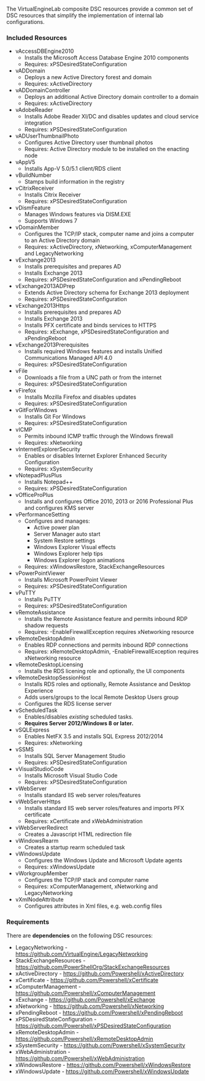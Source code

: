 The VirtualEngineLab composite DSC resources provide a common set of DSC resources that simplify the
implementation of internal lab configurations.

### Included Resources
* vAccessDBEngine2010
  * Installs the Microsoft Access Database Engine 2010 components
  * Requires: xPSDesiredStateConfiguration
* vADDomain
  * Deploys a new Active Directory forest and domain
  * Requires: xActiveDirectory
* vADDomainController
  * Deploys an additional Active Directory domain controller to a domain
  * Requires: xActiveDirectory
* vAdobeReader
  * Installs Adobe Reader XI/DC and disables updates and cloud service integration
  * Requires: xPSDesiredStateConfiguration
* vADUserThumbnailPhoto
  * Configures Active Directory user thumbnail photos
  * Requires: Active Directory module to be installed on the enacting node
* vAppV5
  * Installs App-V 5.0/5.1 client/RDS client
* vBuildNumber
  * Stamps build information in the registry
* vCitrixReceiver
  * Installs Citrix Receiver
  * Requires: xPSDesiredStateConfiguration
* vDismFeature
  * Manages Windows features via DISM.EXE
  * Supports Windows 7
* vDomainMember
  * Configures the TCP/IP stack, computer name and joins a computer to an Active Directory domain
  * Requires: xActiveDirectory, xNetworking, xComputerManagement and LegacyNetworking
* vExchange2013
  * Installs prerequisites and prepares AD
  * Installs Exchange 2013
  * Requires: xPSDesiredStateConfiguration and xPendingReboot
* vExchange2013ADPrep
  * Extends Active Directory schema for Exchange 2013 deployment
  * Requires: xPSDesiredStateConfiguration
* vExchange2013Https
  * Installs prerequisites and prepares AD
  * Installs Exchange 2013
  * Installs PFX certificate and binds services to HTTPS
  * Requires: xExchange, xPSDesiredStateConfiguration and xPendingReboot
* vExchange2013Prerequisites
  * Installs required Windows features and installs Unified Communications Managed API 4.0
  * Requires: xPSDesiredStateConfiguration
* vFile
  * Downloads a file from a UNC path or from the internet
  * Requires: xPSDesiredStateConfiguration
* vFirefox
  * Installs Mozilla Firefox and disables updates
  * Requires: xPSDesiredStateConfiguration
* vGitForWindows
  * Installs Git For Windows
  * Requires: xPSDesiredStateConfiguration
* vICMP
  * Permits inbound ICMP traffic through the Windows firewall
  * Requires: xNetworking
* vInternetExplorerSecurity
  * Enables or disables Internet Explorer Enhanced Security Configuration
  * Requires: xSystemSecurity
* vNotepadPlusPlus
  * Installs Notepad++
  * Requires: xPSDesiredStateConfiguration
* vOfficeProPlus
  * Installs and configures Office 2010, 2013 or 2016 Professional Plus and configures KMS server
* vPerformanceSetting
  * Configures and manages:
     * Active power plan
     * Server Manager auto start
     * System Restore settings
     * Windows Explorer Visual effects
     * Windows Explorer help tips
     * Windows Explorer logon animations
  * Requires: xWindowsRestore, StackExchangeResources
* vPowerPointViewer
  * Installs Microsoft PowerPoint Viewer
  * Requires: xPSDesiredStateConfiguration
* vPuTTY
  * Installs PuTTY
  * Requires: xPSDesiredStateConfiguration
* vRemoteAssistance
  * Installs the Remote Assistance feature and permits inbound RDP shadow requests
  * Requires: -EnableFirewallException requires xNetworking resource
* vRemoteDesktopAdmin
  * Enables RDP connections and permits inbound RDP connections
  * Requires: xRemoteDesktopAdmin, -EnableFirewallException requires xNetworking resource
* vRemoteDesktopLicensing
  * Installs the RDS licening role and optionally, the UI components
* vRemoteDesktopSessionHost
  * Installs RDS roles and optionally, Remote Assistance and Desktop Experience
  * Adds users/groups to the local Remote Desktop Users group
  * Configures the RDS license server
* vScheduledTask
  * Enables/disables _existing_ scheduled tasks.
  * __Requires Server 2012/Windows 8 or later.__
* vSQLExpress
  * Enables NetFX 3.5 and installs SQL Express 2012/2014
  * Requires: xNetworking
* vSSMS
  * Installs SQL Server Management Studio
  * Requires: xPSDesiredStateConfiguration
* vVisualStudioCode
  * Installs Microsoft Visual Studio Code
  * Requires: xPSDesiredStateConfiguration
* vWebServer
  * Installs standard IIS web server roles/features
* vWebServerHttps
  * Installs standard IIS web server roles/features and imports PFX certificate
  * Requires: xCertificate and xWebAdministration
* vWebServerRedirect
  * Creates a Javascript HTML redirection file
* vWindowsRearm
  * Creates a startup rearm scheduled task
* vWindowsUpdate
  * Configures the Windows Update and Microsoft Update agents
  * Requires: xWindowsUpdate
* vWorkgroupMember
  * Configures the TCP/IP stack and computer name
  * Requires: xComputerManagement, xNetworking and LegacyNetworking
* vXmlNodeAttribute
  * Configures attributes in Xml files, e.g. web.config files

### Requirements
There are __dependencies__ on the following DSC resources:

* LegacyNetworking - https://github.com/VirtualEngine/LegacyNetworking
* StackExchangeResources - https://github.com/PowerShellOrg/StackExchangeResources
* xActiveDirectory - https://github.com/Powershell/xActiveDirectory
* xCertificate - https://github.com/Powershell/xCertificate
* xComputerManagement - https://github.com/Powershell/xComputerManagement
* xExchange - https://github.com/Powershell/xExchange
* xNetworking - https://github.com/Powershell/xNetworking
* xPendingReboot - https://github.com/Powershell/xPendingReboot
* xPSDesiredStateConfiguration - https://github.com/Powershell/xPSDesiredStateConfiguration
* xRemoteDesktopAdmin - https://github.com/Powershell/xRemoteDesktopAdmin
* xSystemSecurity - https://github.com/Powershell/xSystemSecurity
* xWebAdministration - https://github.com/Powershell/xWebAdministration
* xWindowsRestore - https://github.com/Powershell/xWindowsRestore
* xWindowsUpdate - https://github.com/Powershell/xWindowsUpdate
